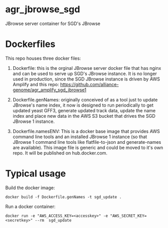 # agr_jbrowse_sgd

JBrowse server container for SGD's JBrowse

# Dockerfiles

This repo houses three docker files:

1. Dockerfile: this is the orginal JBrowse server docker file that has nginx
   and can be used to serve up SGD's JBrowse instance. It is no longer used in
   production, since the SGD JBrowse instance is driven by AWS Amplify and this
   repo: https://github.com/alliance-genome/agr_amplify_sgd_jbrowse1

2. Dockerfile.genNames: originally conceived of as a tool just to update
   JBrowse's name index, it now is designed to run periodically to get updated
   yeast GFF3, generate updated track data, update the name index and place
   new data in the AWS S3 bucket that drives the SGD JBrowse 1 instance.

3. Dockerfile.namesENV: This is a docker base image that provides AWS command
   line tools and an installed JBrowse 1 instance (so that JBrowse 1 command
   line tools like flatfile-to-json and generate-names are available). This
   image file is generic and could be moved to it's own repo. It will be
   published on hub.docker.com.

# Typical usage

Build the docker image:

```
docker build -f Dockerfile.genNames -t sgd_update .
```

Run a docker container:

```
docker run -e "AWS_ACCESS_KEY=<accesskey>" -e "AWS_SECRET_KEY=<secretkey>" --rm  sgd_update
```
